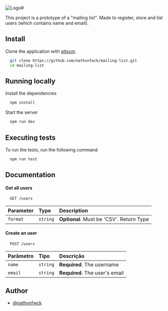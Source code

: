 ![Logo](https://i.ibb.co/sgbNMDV/8232051640-140bf61c-232d-4fad-b991-0b3615d37c40-1.png)#

This project is a prototype of a "mailing list". Made to register, store and list users (which contains name and email).

## Install

Clone the application with [gitscm](https://git-scm.com/).

```bash
  git clone https://github.com/nathvnfwck/mailing-list.git
  cd mailing-list
```

## Running locally

Install the dependencies

```bash
  npm install
```

Start the server

```bash
  npm run dev
```

## Executing tests

To run the tests, run the following command

```bash
  npm run test
```

## Documentation

#### Get all users

```http
  GET /users
```

| Parameter   | Type       | Description                           |
| :---------- | :--------- | :---------------------------------- |
| `format` | `string` | **Optional**. Must be 'CSV'. Return Type |

#### Create an user

```http
  POST /users
```

| Parâmetro   | Tipo       | Descrição                                   |
| :---------- | :--------- | :------------------------------------------ |
| `name`      | `string` | **Required**. The username |
| `email`      | `string` | **Required**. The user's email |

## Author

- [@nathvnfwck](https://www.github.com/nathvnfwck)
